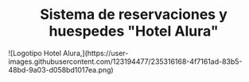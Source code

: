 <h1 align="center"> Sistema de reservaciones y huespedes "Hotel Alura" </h1>
![Logotipo Hotel Alura,](https://user-images.githubusercontent.com/123194477/235316168-4f7161ad-83b5-48bd-9a03-d058bd1017ea.png)
